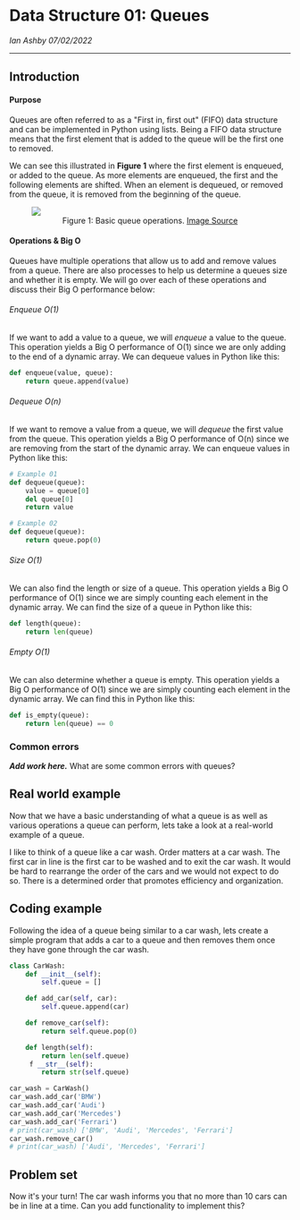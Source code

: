 # **Data Structure 01: Queues**
*Ian Ashby*
*07/02/2022*

---

## **Introduction**
#### Purpose

Queues are often referred to as a "First in, first out" (FIFO) data structure and can be implemented in Python using lists. Being a FIFO data structure means that the first element that is added to the queue will be the first one to removed. 

We can see this illustrated in **Figure 1** where the first element is enqueued, or added to the queue. As more elements are enqueued, the first and the following elements are shifted. When an element is dequeued, or removed from the queue, it is removed from the beginning of the queue.

<!-- Queue GIF -->
<figure>
<img src="https://res.cloudinary.com/practicaldev/image/fetch/s--LTu3kVda--/c_limit%2Cf_auto%2Cfl_progressive%2Cq_66%2Cw_880/https://1.bp.blogspot.com/-N-v_FiIdQXM/XlkFCQQYtPI/AAAAAAAAHR0/zxkuX6WfQS8Y8Mkoj1nHZDWtMOD3MjsUwCLcBGAsYHQ/s1600/0_E33E-AjyAUTFjVmM.gif">
<figcaption align = "center">Figure 1: Basic queue operations. <a href="https://dev.to/adavidoaiei/fundamental-data-structures-and-algorithms-in-c-4ocf">Image Source</a></figcaption>
</figure>

#### Operations & Big O

Queues have multiple operations that allow us to add and remove values from a queue. There are also processes to help us determine a queues size and whether it is empty. We will go over each of these operations and discuss their Big O performance below:

###### Enqueue O(1)

If we want to add a value to a queue, we will *enqueue* a value to the queue. This operation yields a Big O performance of O(1) since we are only adding to the end of a dynamic array. We can dequeue values in Python like this:

```python
def enqueue(value, queue):
    return queue.append(value)
```

###### Dequeue O(n)

If we want to remove a value from a queue, we will *dequeue* the first value from the queue. This operation yields a Big O performance of O(n) since we are removing from the start of the dynamic array. We can enqueue values in Python like this:

<!-- LINKED LIST IS 0(1), explain that o(n) is for dynamic array and is easier -->

```python
# Example 01
def dequeue(queue):
    value = queue[0]
    del queue[0]
    return value

# Example 02
def dequeue(queue):
    return queue.pop(0)
```

###### Size O(1)

We can also find the length or size of a queue. This operation yields a Big O performance of O(1) since we are simply counting each element in the dynamic array. We can find the size of a queue in Python like this:

```python
def length(queue):
    return len(queue)
```

###### Empty O(1)

We can also determine whether a queue is empty. This operation yields a Big O performance of O(1) since we are simply counting each element in the dynamic array. We can find this in Python like this:

```python
def is_empty(queue):
    return len(queue) == 0
```

### Common errors

***Add work here.*** What are some common errors with queues?

<!-- Implemented a queue with a dynamic array -->
<!-- Correct order -->

## Real world example

Now that we have a basic understanding of what a queue is as well as various operations a queue can perform, lets take a look at a real-world example of a queue.

I like to think of a queue like a car wash. Order matters at a car wash. The first car in line is the first car to be washed and to exit the car wash. It would be hard to rearrange the order of the cars and we would not expect to do so. There is a determined order that promotes efficiency and organization. 

## Coding example

Following the idea of a queue being similar to a car wash, lets create a simple program that adds a car to a queue and then removes them once they have gone through the car wash.

```python
class CarWash:
    def __init__(self):
        self.queue = []

    def add_car(self, car):
        self.queue.append(car)

    def remove_car(self):
        return self.queue.pop(0)

    def length(self):
        return len(self.queue)
     f __str__(self):
        return str(self.queue)

car_wash = CarWash()
car_wash.add_car('BMW')
car_wash.add_car('Audi')
car_wash.add_car('Mercedes')
car_wash.add_car('Ferrari')
# print(car_wash) ['BMW', 'Audi', 'Mercedes', 'Ferrari']
car_wash.remove_car()
# print(car_wash) ['Audi', 'Mercedes', 'Ferrari']
```

## Problem set

Now it's your turn! The car wash informs you that no more than 10 cars can be in line at a time. Can you add functionality to implement this?

<!-- Add in downloadable file -->
<!-- What is this ds good at? used for commonly? -->